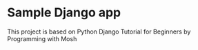 # Sample Django app
This project is based on Python Django Tutorial for Beginners by Programming with Mosh
